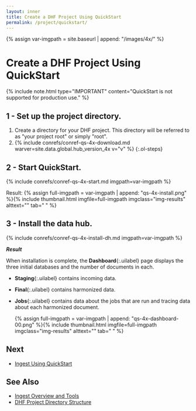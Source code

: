 ```yaml
---
layout: inner
title: Create a DHF Project Using QuickStart
permalink: /project/quickstart/
---
```


{% assign var-imgpath = site.baseurl | append: "/images/4x/" %}


# Create a DHF Project Using QuickStart

{% include note.html type="IMPORTANT" content="QuickStart is not supported for production use." %}


## 1 - Set up the project directory.
  1. Create a directory for your DHF project. This directory will be referred to as "your project root" or simply "root".
  1. {% include conrefs/conref-qs-4x-download.md warver=site.data.global.hub_version_4x v="v" %}
  {:.ol-steps}

## 2 - Start QuickStart.
  {% include conrefs/conref-qs-4x-start.md imgpath=var-imgpath %}

  Result:
    {% assign full-imgpath = var-imgpath | append: "qs-4x-install.png" %}{% include thumbnail.html imgfile=full-imgpath imgclass="img-results" alttext="" tab="  " %}

## 3 - Install the data hub.
  {% include conrefs/conref-qs-4x-install-dh.md imgpath=var-imgpath %}

***Result***

When installation is complete, the **Dashboard**{:.uilabel} page displays the three initial databases and the number of documents in each.
- **Staging**{:.uilabel} contains incoming data.
- **Final**{:.uilabel} contains harmonized data.
- **Jobs**{:.uilabel} contains data about the jobs that are run and tracing data about each harmonized document.

  {% assign full-imgpath = var-imgpath | append: "qs-4x-dashboard-00.png" %}{% include thumbnail.html imgfile=full-imgpath imgclass="img-results" alttext="" tab="  " %}


## Next
- [Ingest Using QuickStart]({{site.baseurl}}/ingest/quickstart/)

## See Also
- [Ingest Overview and Tools]({{site.baseurl}}/ingest/)
- [DHF Project Directory Structure]({{site.baseurl}}/refs/project-structure/)
